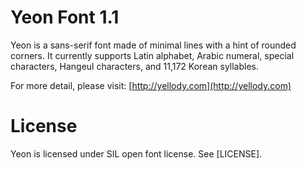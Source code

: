 Yeon Font 1.1
=============

Yeon is a sans-serif font made of minimal lines with a hint of rounded corners. It currently supports Latin alphabet, Arabic numeral, special characters, Hangeul characters, and 11,172 Korean syllables.

For more detail, please visit: [http://yellody.com](http://yellody.com)


License
=======

Yeon is licensed under SIL open font license. See [LICENSE].

